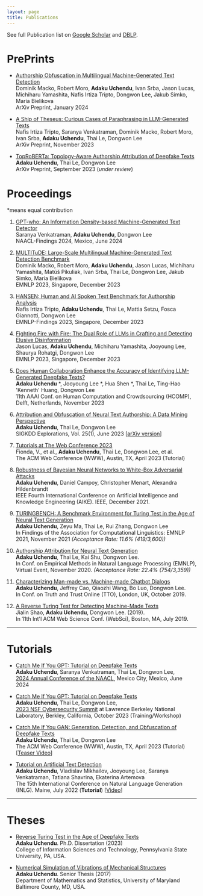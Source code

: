 ```yaml
---
layout: page
title: Publications 
---
```

See full Publication list on [Google Scholar](https://scholar.google.ae/citations?user=A4be1l4AAAAJ&hl=en) and [DBLP](https://dblp.uni-trier.de/pid/244/0488.html).

# PrePrints #
- [Authorship Obfuscation in Multilingual Machine-Generated Text Detection](https://arxiv.org/pdf/2401.07867.pdf) <br>
Dominik Macko, Robert Moro, **Adaku Uchendu**, Ivan Srba, Jason Lucas, Michiharu Yamashita, Nafis Irtiza Tripto, Dongwon Lee, Jakub Simko, Maria Bielikova <br>
ArXiv Preprint, January 2024
  
- [A Ship of Theseus: Curious Cases of Paraphrasing in LLM-Generated Texts](https://arxiv.org/pdf/2311.08374.pdf) <br>
Nafis Irtiza Tripto, Saranya Venkatraman, Dominik Macko, Robert Moro, Ivan Srba, **Adaku Uchendu**, Thai Le, Dongwon Lee <br>
ArXiv Preprint, November 2023
  
- [TopRoBERTa: Topology-Aware Authorship Attribution of Deepfake Texts](https://arxiv.org/pdf/2309.12934.pdf) <br>
**Adaku Uchendu**, Thai Le, Dongwon Lee <br>
ArXiv Preprint, September 2023 (*under review*)

# Proceedings  #
*means equal contribution

1. [GPT-who: An Information Density-based Machine-Generated Text Detector](https://arxiv.org/pdf/2310.06202.pdf) <br>
 Saranya Venkatraman, **Adaku Uchendu**, Dongwon Lee <br>
 NAACL-Findings 2024, Mexico, June 2024

2. [MULTITuDE: Large-Scale Multilingual Machine-Generated Text Detection Benchmark](https://aclanthology.org/2023.emnlp-main.616.pdf) <br>
Dominik Macko, Robert Moro, **Adaku Uchendu**, Jason Lucas, Michiharu Yamashita, Matúš Pikuliak, Ivan Srba, Thai Le, Dongwon Lee, Jakub Simko, Maria Bielikova <br>
EMNLP 2023, Singapore, December 2023

3. [HANSEN: Human and AI Spoken Text Benchmark for Authorship Analysis](https://aclanthology.org/2023.findings-emnlp.916.pdf) <br>
Nafis Irtiza Tripto, **Adaku Uchendu**, Thai Le, Mattia Setzu, Fosca Giannotti, Dongwon Lee <br>
EMNLP-Findings 2023, Singapore, December 2023

4. [Fighting Fire with Fire: The Dual Role of LLMs in Crafting and Detecting Elusive Disinformation](https://aclanthology.org/2023.emnlp-main.883.pdf) <br>
Jason Lucas, **Adaku Uchendu**, Michiharu Yamashita, Jooyoung Lee, Shaurya Rohatgi, Dongwon Lee <br>
EMNLP 2023, Singapore, December 2023

5. [Does Human Collaboration Enhance the Accuracy of Identifying LLM-Generated Deepfake Texts?](https://arxiv.org/abs/2304.01002) <br>
**Adaku Uchendu** *, Jooyoung Lee *, Hua Shen *, Thai Le, Ting-Hao 'Kenneth' Huang, Dongwon Lee <br>
11th AAAI Conf. on Human Computation and Crowdsourcing (HCOMP), Delft, Netherlands, November 2023

6. [Attribution and Obfuscation of Neural Text Authorship: A Data Mining Perspective](https://dl.acm.org/doi/pdf/10.1145/3606274.3606276?casa_token=mH78K7icCqgAAAAA:HQcHMZcQn11pVU9XTKK0O5RcArqpuRTMXdK_89oTUSPrr5irabhnDeUFoOVZAJabVBh4bjC7nYPF9g) <br>
**Adaku Uchendu**, Thai Le, Dongwon Lee <br>
SIGKDD Explorations, Vol. 25(1), June 2023 [[arXiv version](https://arxiv.org/pdf/2210.10488.pdf)]

7. [Tutorials at The Web Conference 2023](https://dl.acm.org/doi/abs/10.1145/3543873.3587713) <br>
Fionda, V., et al., **Adaku Uchendu**, Thai Le, Dongwon Lee, et al. <br>
The ACM Web Conference (WWW), Austin, TX, April 2023 (Tutorial)

8. [Robustness of Bayesian Neural Networks to White-Box Adversarial Attacks](https://arxiv.org/abs/2111.08591) <br>
**Adaku Uchendu**,  Daniel  Campoy,  Christopher  Menart, Alexandra  Hildenbrandt <br>
IEEE Fourth International Conference on Artificial Intelligence and Knowledge Engineering (AIKE). IEEE, December 2021.
<!-- * <em>(Full Paper Acceptance Rate: 30.95% (13/42))</em> -->

9. [TURINGBENCH: A Benchmark Environment for Turing Test in the Age of Neural Text Generation](https://arxiv.org/abs/2109.13296) <br>
**Adaku Uchendu**, Zeyu Ma, Thai Le, Rui Zhang, Dongwon Lee <br>
In Findings of the Association for Computational Linguistics: EMNLP 2021, November 2021 <em>(Acceptance Rate: 11.6% (419/3,600))</em>

10. [Authorship Attribution for Neural Text Generation](https://www.aclweb.org/anthology/2020.emnlp-main.673.pdf) <br>
**Adaku Uchendu**, Thai Le, Kai Shu, Dongwon Lee. <br>
In Conf. on Empirical Methods in Natural Language Processing (EMNLP), Virtual Event, November 2020. <em>(Acceptance Rate: 22.4% (754/3,359))</em>

11. [Characterizing Man-made vs. Machine-made Chatbot Dialogs](https://truthandtrustonline.com/wp-content/uploads/2019/09/paper_27.pdf) <br>
**Adaku Uchendu**, Jeffrey Cao, Qiaozhi Wang, Bo Luo, Dongwon Lee. <br> 
In Conf. on Truth and Trust Online (TTO), London, UK, October 2019.

12. [A Reverse Turing Test for Detecting Machine-Made Texts](https://pike.psu.edu/publications/websci19-rtt.pdf) <br> 
Jialin Shao, **Adaku Uchendu**, Dongwon Lee. (2019). <br> 
In 11th Int'l ACM Web Science Conf. (WebSci), Boston, MA, July 2019.



---
# Tutorials #

* [Catch Me If You GPT: Tutorial on Deepfake Texts](https://adauchendu.github.io/Tutorials/) <br>
  **Adaku Uchendu**, Saranya Venkatraman, Thai Le, Dongwon Lee, <br>
  [2024 Annual Conference of the NAACL](https://2024.naacl.org/), Mexico City, Mexico, June 2024
  
* [Catch Me If You GPT: Tutorial on Deepfake Texts](https://adauchendu.github.io/Deepfake_Text_Tutorial.pdf) <br>
  **Adaku Uchendu**, Thai Le, Dongwon Lee, <br>
  [2023 NSF Cybersecurity Summit](https://www.trustedci.org/2023-cybersecurity-summit) at Lawrence Berkeley National Laboratory, Berkley, California, October 2023 (Training/Workshop)

* [Catch Me If You GAN: Generation, Detection, and Obfuscation of Deepfake Texts](https://adauchendu.github.io/Deepfake_Text_Tutorial.pdf) <br>
**Adaku Uchendu**, Thai Le, Dongwon Lee <br>
The ACM Web Conference (WWW), Austin, TX, April 2023 (Tutorial) [[Teaser Video](https://tinyurl.com/DeepfakeTeaser)]

* [Tutorial on Artificial Text Detection](https://artificial-text-detection.github.io/) <br>
**Adaku Uchendu**, Vladislav Mikhailov, Jooyoung Lee, Saranya Venkatraman, Tatiana Shavrina, Ekaterina Artemova <br>
The 15th International Conference on Natural Language Generation (INLG). Maine, July 2022 (**Tutorial**) [[Video](https://vimeo.com/731722827)]




---
# Theses #

* [Reverse Turing Test in the Age of Deepfake Texts](https://pike.psu.edu/publications/thesis-adaku.pdf) <br>
  **Adaku Uchendu**. Ph.D. Dissertation (2023) <br>
  College of Information Sciences and Technology, Pennsylvania State University, PA, USA. 

* [Numerical Simulation of Vibrations of Mechanical Structures](uchendu_thesis.pdf)  <br>
**Adaku Uchendu**. Senior Thesis (2017)  <br>
Department of Mathematics and Statistics, University of Maryland Baltimore County, MD, USA.





<!-- ---
# Conference/Workshop Attended #

* *Graduate*:

  * Penn State Global Careers Institute, 2020
  * 2020 CRA-WP Grad Cohort for Underrepresented Minorities and Persons with Disabilities (URMD)
  * 2020 ACM Richard Tapia Celebration of Diversity in Computing Conference
  * 2021 CRA-WP Grad Cohort Workshop for Women
  * 2021 Women in Cybersecurity (WiCyS) Conference 
  * 2021 ACM Richard Tapia Celebration of Diversity in Computing Conference


**Conferences/Workshops:**
* *Undergraduate*:

  * 24th Annual McNair Scholars Research Conference at University of Washington, Seattle, 2016
  * 24th Annual McNair Scholars Research Conference at University of Maryland Baltimore County (UMBC), 2016
  * 18th Annual McNair Scholars Research Conference at University of Maryland, College Park, 2017
  * 25th Annual McNair Scholars Research Conference at University of Maryland Baltimore County (UMBC), 2017
  * 19th Annual McNair Scholars Research Conference at University of Maryland, College Park, 2018
  * Undergraduate Research And Creative Achievement Day (URCAD) at UMBC, 2018
 -->

